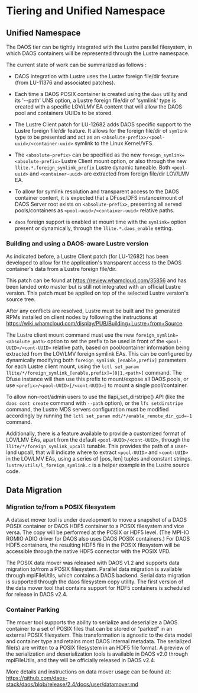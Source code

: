 # Tiering and Unified Namespace

## Unified Namespace

The DAOS tier can be tightly integrated with the Lustre parallel filesystem,
in which DAOS containers will be represented through the Lustre namespace.

The current state of work can be summarized as follows :

-   DAOS integration with Lustre uses the Lustre foreign file/dir feature
    (from LU-11376 and associated patches).

-   Each time a DAOS POSIX container is created using the `daos` utility and its
    '--path' UNS option, a Lustre foreign file/dir of 'symlink' type is
    created with a specific LOV/LMV EA content that will allow the
    DAOS pool and containers UUIDs to be stored.

-   The Lustre Client patch for LU-12682 adds DAOS specific support to the Lustre
    foreign file/dir feature. It allows for the foreign file/dir of `symlink` type
    to be presented and act as an `<absolute-prefix>/<pool-uuid>/<container-uuid>`
    symlink to the Linux Kernel/VFS.

-   The `<absolute-prefix>` can be specified as the new `foreign_symlink=<absolute-prefix>`
    Lustre Client mount option, or also through the new `llite.*.foreign_symlink_prefix`
    Lustre dynamic tuneable. Both `<pool-uuid>` and `<container-uuid>` are
    extracted from foreign file/dir LOV/LMV EA.

-   To allow for symlink resolution and transparent access to the DAOS
    container content, it is expected that a DFuse/DFS instance/mount of
    DAOS Server root exists on `<absolute-prefix>`, presenting all served
    pools/containers as `<pool-uuid>/<container-uuid>` relative paths.

-   `daos` foreign support is enabled at mount time with the `symlink=` option
    present or dynamically, through the `llite.*.daos_enable` setting.

### Building and using a DAOS-aware Lustre version

As indicated before, a Lustre Client patch (for LU-12682) has been developed
    to allow for the application's transparent access to the DAOS container's data
    from a Lustre foreign file/dir.

This patch can be found at https://review.whamcloud.com/35856 and has
    been landed onto master but is still not integrated with an official
    Lustre version. This patch must be applied on top of the selected Lustre
    version's source tree.

After any conflicts are resolved, Lustre must be built and
    the generated RPMs installed on client nodes by following the instructions at
    https://wiki.whamcloud.com/display/PUB/Building+Lustre+from+Source.

The Lustre client mount command must use the new
    `foreign_symlink=<absolute_path>` option to set the prefix to be used in
    front of the `<pool-UUID>/<cont-UUID>` relative path, based on pool/container
    information being extracted from the LOV/LMV foreign symlink EAs. This can
    be configured by dynamically modifying both `foreign_symlink_[enable,prefix]`
    parameters for each Lustre client mount, using the
    `lctl set_param llite/*/foreign_symlink_[enable,prefix]=[0|1,<path>]` command.
    The Dfuse instance will then use this prefix to mount/expose all
    DAOS pools, or use `<prefix>/<pool-UUID>[/<cont-UUID>]` to mount a
    single pool/container.

To allow non-root/admin users to use the llapi_set_dirstripe()
    API (like the `daos cont create` command with `--path` option), or the
    `lfs setdirstripe` command, the Lustre MDS servers configuration must
    be modified accordingly by running the
    `lctl set_param mdt/*/enable_remote_dir_gid=-1` command.

 Additionally, there is a feature available to provide a customized format
    of LOV/LMV EAs, apart from the default `<pool-UUID>/<cont-UUID>`, through the
    `llite/*/foreign_symlink_upcall` tunable. This provides the path
    of a user-land upcall, that will indicate  where to extract
    `<pool-UUID>` and `<cont-UUID>` in the LOV/LMV EAs, using a series of [pos, len]
    tuples and constant strings. `lustre/utils/l_foreign_symlink.c` is a helper
    example in the Lustre source code.

## Data Migration

### Migration to/from a POSIX filesystem

A dataset mover tool is under development to move a snapshot of a DAOS POSIX
container or DAOS HDF5 container to a POSIX filesystem and vice versa.
The copy will be performed at the POSIX or HDF5 level.
(The MPI-IO ROMIO ADIO driver for DAOS also uses DAOS POSIX containers.)
For DAOS HDF5 containers, the resulting HDF5 file in the POSIX filesystem
will be accessible through the native HDF5 connector with the POSIX VFD.

The POSIX data mover was released with DAOS v1.2 and supports data migration
to/from a POSIX filesystem. Parallel data migration is available through
mpiFileUtils, which contains a DAOS backend. Serial data migration is supported
through the daos filesystem copy utility. The first version of the data mover
tool that contains support for HDF5 containers is scheduled for release in DAOS
v2.4.

### Container Parking

The mover tool supports the ability to serialize and deserialize a DAOS
container to a set of POSIX files that can be stored or “parked” in an external
POSIX filesystem. This transformation is agnostic to the data model and
container type and retains most DAOS internal metadata. The serialized file(s)
are written to a POSIX filesystem in an HDF5 file format. A preview of the
serialization and deserialization tools is available in DAOS v2.0 through
mpiFileUtils, and they will be officially released in DAOS v2.4.

More details and instructions on data mover usage can be found at:
https://github.com/daos-stack/daos/blob/release/2.4/docs/user/datamover.md
